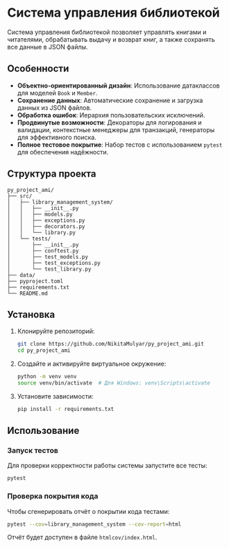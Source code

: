 # Система управления библиотекой

Система управления библиотекой позволяет управлять книгами и читателями, обрабатывать 
выдачу и возврат книг, а также сохранять все данные в JSON файлы.

## Особенности

- **Объектно-ориентированный дизайн**: Использование датаклассов для моделей `Book` и `Member`.
- **Сохранение данных**: Автоматические сохранение и загрузка данных из JSON файлов.
- **Обработка ошибок**: Иерархия пользовательских исключений.
- **Продвинутые возможности**: Декораторы для логирования и валидации, контекстные менеджеры для транзакций, генераторы для эффективного поиска.
- **Полное тестовое покрытие**: Набор тестов с использованием `pytest` для обеспечения надёжности.

## Структура проекта

```
py_project_ami/
├── src/
│   ├── library_management_system/
│   │   ├── __init__.py
│   │   ├── models.py
│   │   ├── exceptions.py
│   │   ├── decorators.py
│   │   └── library.py
│   └── tests/
│       ├── __init__.py
│       ├── conftest.py
│       ├── test_models.py
│       ├── test_exceptions.py
│       └── test_library.py
├── data/
├── pyproject.toml
├── requirements.txt
└── README.md
```

## Установка

1. Клонируйте репозиторий:
   ```bash
   git clone https://github.com/NikitaMulyar/py_project_ami.git
   cd py_project_ami
   ```

2. Создайте и активируйте виртуальное окружение:
   ```bash
   python -m venv venv
   source venv/bin/activate  # Для Windows: venv\Scripts\activate
   ```

3. Установите зависимости:
   ```bash
   pip install -r requirements.txt
   ```

## Использование

### Запуск тестов

Для проверки корректности работы системы запустите все тесты:
```bash
pytest
```

### Проверка покрытия кода

Чтобы сгенерировать отчёт о покрытии кода тестами:
```bash
pytest --cov=library_management_system --cov-report=html
```
Отчёт будет доступен в файле `htmlcov/index.html`.
